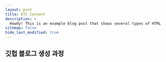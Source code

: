 ```yaml
---
layout: post
title: ETC Content
description: >
  Howdy! This is an example blog post that shows several types of HTML content supported in this theme.
sitemap: false
hide_last_modified: true
---
```




## 깃헙 블로그 생성 과정
